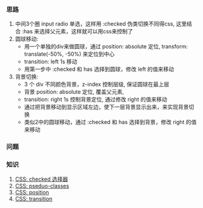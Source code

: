### 思路

1. 中间3个圈 input radio 单选，这样用 :checked 伪类切换不同得css, 这里结合 :has
来选择父元素，这样就可以用css来控制了
2. 圆球移动:
    - 用一个单独的div来做圆球，通过 position: absolute 定位, transform: translate(-50%, -50%)
      来定位到中心
    - transition: left 1s 移动
    - 用第一步中 :checked 和 has 选择到圆球，修改 left 的值来移动
3. 背景切换:
    - 3 个 div 不同颜色背景，z-index 控制层级, 保证圆球在最上层
    - 背景 position: absolute 定位, 覆盖父元素,
    - transition: right 1s 控制背景定位, 通过修改 right 的值来移动
    - 通过把背景移动到显示区域左边，使下一层背景显示出来，来实现背景切换
    - 类似2中的圆球移动，通过 :checked 和 has 选择到背景，修改 right 的值来移动

### 问题


### 知识

1. [CSS: checked 选择器](https://www.w3schools.com/css/css_selectors.asp)
2. [CSS: pseduo-classes](https://www.w3schools.com/css/css_pseudo_elements.asp)
3. [CSS: position](https://www.w3schools.com/css/css_positioning.asp)
4. [CSS: transition](https://www.w3schools.com/css/css3_transitions.asp)
